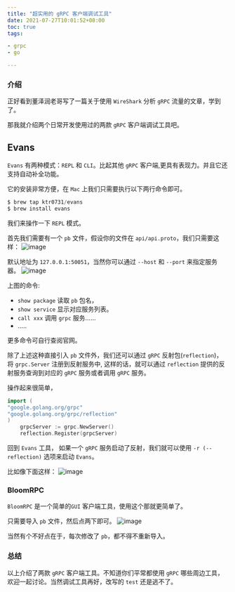 ```yaml
---
title: "超实用的 gRPC 客户端调试工具"
date: 2021-07-27T10:01:52+08:00 
toc: true 
tags:

- grpc
- go

---
```


### 介绍

正好看到董泽润老哥写了一篇关于使用 `WireShark` 分析 `gRPC` 流量的文章，学到了。

那我就介绍两个日常开发使用过的两款 `gRPC` 客户端调试工具吧。

## Evans

`Evans` 有两种模式：`REPL` 和 `CLI`。比起其他 `gRPC` 客户端,更具有表现力。并且它还支持自动补全功能。

它的安装非常方便，在 `Mac` 上我们只需要执行以下两行命令即可。

```go
$ brew tap ktr0731/evans
$ brew install evans
```
我们来操作一下 `REPL` 模式。

首先我们需要有一个 `pb` 文件，假设你的文件在 `api/api.proto`，我们只需要这样：
![image](https://image.syst.top/image/grpc/1.gif)

默认地址为 `127.0.0.1:50051`，当然你可以通过 `--host` 和 `--port` 来指定服务器。
![image](https://image.syst.top/image/grpc/2.png)

上图的命令:
 - `show package` 读取 `pb` 包名，
- `show service` 显示对应服务列表。
-  `call xxx` 调用 `grpc` 服务......
- .....

更多命令可自行查阅官网。

除了上述这种直接引入 `pb` 文件外，我们还可以通过 `gRPC` 反射包(`reflection`)， 将 `grpc.Server` 注册到反射服务中,
这样的话，就可以通过 `reflection` 提供的反射服务查询到对应的 `gRPC` 服务或者调用 `gRPC` 服务。 

操作起来很简单，

```go
import (
"google.golang.org/grpc"
"google.golang.org/grpc/reflection"
)
	grpcServer := grpc.NewServer()
	reflection.Register(grpcServer)
```

回到 `Evans` 工具， 如果一个 `gRPC` 服务启动了反射，我们就可以使用 `-r (--reflection)` 选项来启动 `Evans`。

比如像下面这样：
![image](https://image.syst.top/image/grpc/3.gif)


### BloomRPC

`BloomRPC` 是一个简单的`GUI` 客户端工具，使用这个那就更简单了。

只需要导入 `pb` 文件，然后点两下即可。
![image](https://image.syst.top/image/grpc/4.gif)

当然有个不好点在于，每次修改了 `pb`，都不得不重新导入。


### 总结
以上介绍了两款 `gRPC` 客户端工具。不知道你们平常都使用 `gRPC` 哪些周边工具，欢迎一起讨论。当然调试工具再好，改写的 `test` 还是逃不了。

